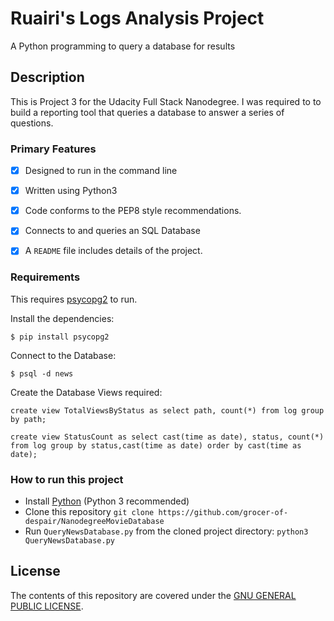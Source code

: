 # Ruairi's Logs Analysis Project
A Python programming to query a database for results

## Description
This is Project 3 for the Udacity Full Stack Nanodegree. I was required to to build a reporting tool that queries a database to answer a series of questions.

### Primary Features
- [x] Designed to run in the command line
- [x] Written using Python3
- [x] Code conforms to the PEP8 style recommendations.
- [x] Connects to and queries an SQL Database
- [x] A `README` file includes details of the project.


### Requirements
This requires [psycopg2](http://initd.org/psycopg/) to run.

Install the dependencies:

```
$ pip install psycopg2
```

Connect to the Database:
```
$ psql -d news
```
Create the Database Views required:
```
create view TotalViewsByStatus as select path, count(*) from log group by path;

create view StatusCount as select cast(time as date), status, count(*) from log group by status,cast(time as date) order by cast(time as date);

```

### How to run this project
 * Install [Python](https://www.python.org/) (Python 3 recommended)
 * Clone this repository `git clone https://github.com/grocer-of-despair/NanodegreeMovieDatabase`
 * Run `QueryNewsDatabase.py` from the cloned project directory: `python3 QueryNewsDatabase.py`

## License
The contents of this repository are covered under the [GNU GENERAL PUBLIC LICENSE](LICENSE.txt).
